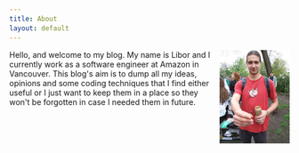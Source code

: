 ```yaml
---
title: About
layout: default
---
```

<img src="assets/img/profilovka.jpg" width="25%" style="float:right"> Hello, and welcome to my blog. My name is Libor and I currently work as a software engineer at Amazon in Vancouver. This blog's aim is to dump all my ideas, opinions and some coding techniques that I find either useful or I just want to keep them in a place so they won't be forgotten in case I needed them in future.
<br><!-- someone with html experiences will laugh at this :D -->
<br>
<br>
<br>
<br>
<br>
<br>
<br>
<br>
<br>
<br>
<br>
<br>
